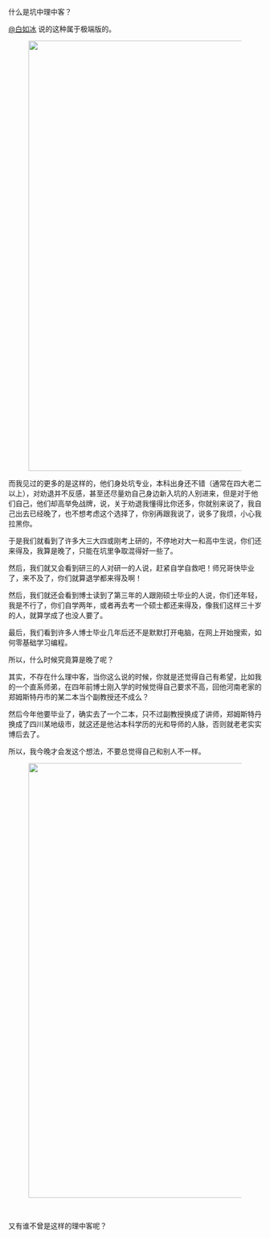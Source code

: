 <p data-pid="r2ZHm4y8">什么是坑中理中客？</p><p data-pid="lKbpfUv9"><a class="member_mention" href="http://www.zhihu.com/people/9558cac1a967147f0318fe6b7b1a0f7b" data-hash="9558cac1a967147f0318fe6b7b1a0f7b" data-hovercard="p$b$9558cac1a967147f0318fe6b7b1a0f7b">@白如冰</a>  说的这种属于极端版的。</p><figure data-size="normal"><img src="https://pic1.zhimg.com/v2-3038df15b3d0690ac44abe069ac501d4_720w.jpg?source=d16d100b" data-caption="" data-size="normal" data-rawwidth="854" data-rawheight="271" class="origin_image zh-lightbox-thumb" width="854" data-original="https://pic1.zhimg.com/v2-3038df15b3d0690ac44abe069ac501d4_720w.jpg?source=d16d100b"></figure><p data-pid="yPXQQXDU">而我见过的更多的是这样的，他们身处坑专业，本科出身还不错（通常在四大老二以上），对劝退并不反感，甚至还尽量劝自己身边新入坑的人别进来，但是对于他们自己，他们却高举免战牌，说，关于劝退我懂得比你还多，你就别来说了，我自己出去已经晚了，也不想考虑这个选择了，你别再跟我说了，说多了我烦，小心我拉黑你。</p><p data-pid="Isv6i33j">于是我们就看到了许多大三大四或刚考上研的，不停地对大一和高中生说，你们还来得及，我算是晚了，只能在坑里争取混得好一些了。</p><p data-pid="x3tnd2aC">然后，我们就又会看到研三的人对研一的人说，赶紧自学自救吧！师兄哥快毕业了，来不及了，你们就算退学都来得及啊！</p><p data-pid="fRsLhy9U">然后，我们就还会看到博士读到了第三年的人跟刚硕士毕业的人说，你们还年轻，我是不行了，你们自学两年，或者再去考一个硕士都还来得及，像我们这样三十岁的人，就算学成了也没人要了。</p><p data-pid="M07kSE2r">最后，我们看到许多人博士毕业几年后还不是默默打开电脑，在网上开始搜索，如何零基础学习编程。</p><p data-pid="qy5Benmw">所以，什么时候究竟算是晚了呢？</p><p data-pid="tNy_5Btt">其实，不存在什么理中客，当你这么说的时候，你就是还觉得自己有希望，比如我的一个直系师弟，在四年前博士刚入学的时候觉得自己要求不高，回他河南老家的郑姆斯特丹市的某二本当个副教授还不成么？</p><p data-pid="5QiGIUUe">然后今年他要毕业了，确实去了一个二本，只不过副教授换成了讲师，郑姆斯特丹换成了四川某地级市，就这还是他沾本科学历的光和导师的人脉，否则就老老实实博后去了。</p><p data-pid="4m5oeVRl">所以，我今晚才会发这个想法，不要总觉得自己和别人不一样。</p><figure data-size="normal"><img src="https://pic1.zhimg.com/v2-8aae64efa5a9193267d53b5c8d0660e6_720w.jpg?source=d16d100b" data-caption="" data-size="normal" data-rawwidth="863" data-rawheight="235" class="origin_image zh-lightbox-thumb" width="863" data-original="https://picx.zhimg.com/v2-8aae64efa5a9193267d53b5c8d0660e6_720w.jpg?source=d16d100b"></figure><p><br></p><p data-pid="9z3aQgbD">又有谁不曾是这样的理中客呢？</p>